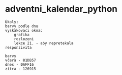 # adventni_kalendar_python
    Úkoly:
    barvy podle dnu
    vyskakovaci okna:
        grafika
        rozlozeni
        lekce 21. - aby nepretekala
    responzivita
    
    barvy
    včera - 81DB57
    dnes - 0AFF16
    zítra - 126915

